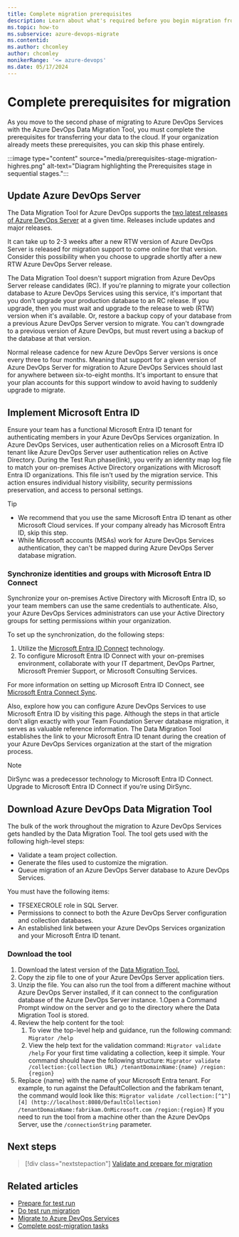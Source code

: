 ```yaml
---
title: Complete migration prerequisites
description: Learn about what's required before you begin migration from on-premises to the cloud in Azure DevOps Services.
ms.topic: how-to
ms.subservice: azure-devops-migrate
ms.contentid:
ms.author: chcomley
author: chcomley
monikerRange: '<= azure-devops'
ms.date: 05/17/2024
---
```


# Complete prerequisites for migration

As you move to the second phase of migrating to Azure DevOps Services with the Azure DevOps Data Migration Tool, you must complete the prerequisites for transferring your data to the cloud. If your organization already meets these prerequisites, you can skip this phase entirely.

:::image type="content" source="media/prerequisites-stage-migration-highres.png" alt-text="Diagram highlighting the Prerequisites stage in sequential stages.":::

## Update Azure DevOps Server 

The Data Migration Tool for Azure DevOps supports the [two latest releases of Azure DevOps Server](/azure/devops/server/release-notes/azuredevops2022?view=azure-devops&preserve-view=true) at a given time. Releases include updates and major releases.

It can take up to 2-3 weeks after a new RTW version of Azure DevOps Server is released for migration support to come online for that version. Consider this possibility when you choose to upgrade shortly after a new RTW Azure DevOps Server release. 

The Data Migration Tool doesn't support migration from Azure DevOps Server release candidates (RC). If you're planning to migrate your collection database to Azure DevOps Services using this service, it's important that you don't upgrade your production database to an RC release. If you upgrade, then you must wait and upgrade to the release to web (RTW) version when it's available. Or, restore a backup copy of your database from a previous Azure DevOps Server version to migrate. You can't downgrade to a previous version of Azure DevOps, but must revert using a backup of the database at that version. 

Normal release cadence for new Azure DevOps Server versions is once every three to four months. Meaning that support for a given version of Azure DevOps Server for migration to Azure DevOps Services should last for anywhere between six-to-eight months. It's important to ensure that your plan accounts for this support window to avoid having to suddenly upgrade to migrate. 

## Implement Microsoft Entra ID

Ensure your team has a functional Microsoft Entra ID tenant for authenticating members in your Azure DevOps Services organization. In Azure DevOps Services, user authentication relies on a Microsoft Entra ID tenant like Azure DevOps Server user authentication relies on Active Directory. During the Test Run phase(link), you verify an identity map log file to match your on-premises Active Directory organizations with Microsoft Entra ID organizations. This file isn't used by the migration service. This action ensures individual history visibility, security permissions preservation, and access to personal settings. 

> [!TIP]
> - We recommend that you use the same Microsoft Entra ID tenant as other Microsoft Cloud services. If your company already has Microsoft Entra ID, skip this step. 
> - While Microsoft accounts (MSAs) work for Azure DevOps Services authentication, they can't be mapped during Azure DevOps Server database migration.

### Synchronize identities and groups with Microsoft Entra ID Connect 

Synchronize your on-premises Active Directory with Microsoft Entra ID, so your team members can use the same credentials to authenticate. Also, your Azure DevOps Services administrators can use your Active Directory groups for setting permissions within your organization. 

To set up the synchronization, do the following steps: 
1. Utilize the [Microsoft Entra ID Connect](https://aka.ms/AzureADConnect) technology. 
2. To configure Microsoft Entra ID Connect with your on-premises environment, collaborate with your IT department, DevOps Partner, Microsoft Premier Support, or Microsoft Consulting Services. 

For more information on setting up Microsoft Entra ID Connect, see [Microsoft Entra Connect Sync](https://aka.ms/AzureADConnect).

Also, explore how you can configure Azure DevOps Services to use Microsoft Entra ID by visiting this page. Although the steps in that article don’t align exactly with your Team Foundation Server database migration, it serves as valuable reference information. The Data Migration Tool establishes the link to your Microsoft Entra ID tenant during the creation of your Azure DevOps Services organization at the start of the migration process.

> [!NOTE]
> DirSync was a predecessor technology to Microsoft Entra ID Connect. Upgrade to Microsoft Entra ID Connect if you’re using DirSync.

## Download Azure DevOps Data Migration Tool  

The bulk of the work throughout the migration to Azure DevOps Services gets handled by the Data Migration Tool. The tool gets used with the following high-level steps: 

- Validate a team project collection. 
- Generate the files used to customize the migration. 
- Queue migration of an Azure DevOps Server database to Azure DevOps Services. 

You must have the following items: 

- TFSEXECROLE role in SQL Server. 
- Permissions to connect to both the Azure DevOps Server configuration and collection databases. 
- An established link between your Azure DevOps Services organization and your Microsoft Entra ID tenant. 

### Download the tool 

1. Download the latest version of the [Data Migration Tool.](https://www.microsoft.com/download/details.aspx?id=54274)
2. Copy the zip file to one of your Azure DevOps Server application tiers. 
3. Unzip the file. 
    You can also run the tool from a different machine without Azure DevOps Server installed, if it can connect to the configuration database of the Azure DevOps Server instance. 
1.Open a Command Prompt window on the server and go to the directory where the Data Migration Tool is stored. 
1. Review the help content for the tool: 
   1. To view the top-level help and guidance, run the following command:  
    `Migrator /help`
   2. View the help text for the validation command: 
    `Migrator validate /help`
    For your first time validating a collection, keep it simple. Your command should have the following structure: 
    `Migrator validate /collection:{collection URL} /tenantDomainName:{name} /region:{region}`
2. Replace {name} with the name of your Microsoft Entra tenant. For example, to run against the DefaultCollection and the fabrikam tenant, the command would look like this: 
    `Migrator validate /collection:[^1^][4]	(http://localhost:8080/DefaultCollection) /tenantDomainName:fabrikam.OnMicrosoft.com /region:{region}`
    If you need to run the tool from a machine other than the Azure DevOps Server, use the `/connectionString` parameter. 

## Next steps 

> [!div class="nextstepaction"]
> [Validate and prepare for migration](migration-validate.md)

## Related articles 

- [Prepare for test run](migration-prepare-test-run.md)
- [Do test run migration](migration-test-run.md)
- [Migrate to Azure DevOps Services](migration-migrate.md)
- [Complete post-migration tasks](migration-post-migration.md)
 